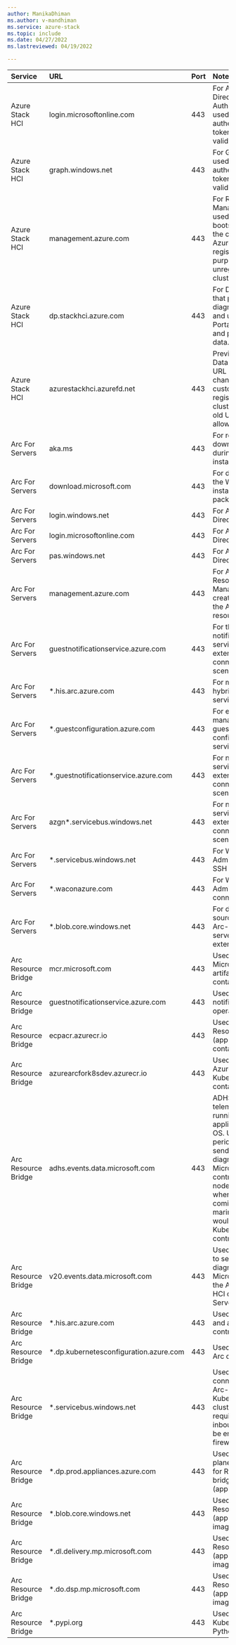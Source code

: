 ```yaml
---
author: ManikaDhiman
ms.author: v-mandhiman
ms.service: azure-stack
ms.topic: include
ms.date: 04/27/2022
ms.lastreviewed: 04/19/2022

---
```



|Service |  URL | Port | Notes |
|   :---|  :---| :---| :---|
| Azure Stack HCI | login.microsoftonline.com  | 443  | For Active Directory Authority and used for authentication, token fetch, and validation.|
| Azure Stack HCI  | graph.windows.net  | 443  | For Graph and used for authentication, token fetch, and validation.   |
| Azure Stack HCI  | management.azure.com  | 443  | For Resource Manager and used during initial bootstrapping of the cluster to Azure for registration purposes and to unregister the cluster. |
| Azure Stack HCI | dp.stackhci.azure.com | 443  | For Dataplane that pushes up diagnostics data and used in the Portal pipeline and pushes billing data.    |
| Azure Stack HCI | azurestackhci.azurefd.net   | 443  | Previous URL for Dataplane. This URL was recently changed, customers who registered their cluster using this old URL must allowlist it as well.  |
| Arc For Servers | aka.ms   | 443  | For resolving the download script during installation.  |
| Arc For Servers | download.microsoft.com  | 443  | For downloading the Windows installation package.   |
| Arc For Servers | login.windows.net  | 443  | For Azure Active Directory     |
| Arc For Servers | login.microsoftonline.com    | 443  | For Azure Active Directory  |
| Arc For Servers | pas.windows.net | 443  | For Azure Active Directory   |
| Arc For Servers | management.azure.com | 443  | For Azure Resource Manager to create or delete the Arc Server resource |
| Arc For Servers | guestnotificationservice.azure.com  | 443  | For the notification service for extension and connectivity scenarios  |
| Arc For Servers | *.his.arc.azure.com  | 443  | For metadata and hybrid identity services |
| Arc For Servers | *.guestconfiguration.azure.com  | 443  | For extension management and guest configuration services  |
| Arc For Servers | *.guestnotificationservice.azure.com   | 443  | For notification service for extension and connectivity scenarios |
| Arc For Servers | azgn*.servicebus.windows.net  | 443  | For notification service for extension and connectivity scenarios  |
| Arc For Servers | *.servicebus.windows.net | 443  | For Windows Admin Center and SSH scenarios |
| Arc For Servers | *.waconazure.com   | 443  | For Windows Admin Center connectivity   |
| Arc For Servers | *.blob.core.windows.net | 443  | For download source for Azure Arc-enabled servers extensions  |
| Arc Resource Bridge | mcr.microsoft.com  | 443  | Used for official Microsoft artifacts such as container images |
| Arc Resource Bridge | guestnotificationservice.azure.com     | 443  | Used for guest notification operations  |
| Arc Resource Bridge | ecpacr.azurecr.io  | 443  | Used to download Resource bridge (appliance) container images    |
| Arc Resource Bridge | azurearcfork8sdev.azurecr.io | 443  | Used to download Azure Arc for Kubernetes container images  |
| Arc Resource Bridge | adhs.events.data.microsoft.com | 443  | ADHS is a telemetry service running inside the appliance/mariner OS. Used periodically to send required diagnostic data to Microsoft from control plane nodes. Used when telemetry is coming off mariner, which would mean any Kubernetes control plane |
| Arc Resource Bridge | v20.events.data.microsoft.com  | 443  | Used periodically to send required diagnostic data to Microsoft from the Azure Stack HCI or Windows Server host  |
| Arc Resource Bridge | *.his.arc.azure.com   | 443  | Used for identity and access control |
| Arc Resource Bridge | *.dp.kubernetesconfiguration.azure.com | 443  | Used for Azure Arc configuration  |
| Arc Resource Bridge | *.servicebus.windows.net               | 443  | Used to securely connect to Azure Arc-enabled Kubernetes clusters without requiring any inbound port to be enabled on the firewall  |
| Arc Resource Bridge | *.dp.prod.appliances.azure.com  | 443  | Used for data plane operations for Resource bridge (appliance)  |
| Arc Resource Bridge | *.blob.core.windows.net | 443  | Used to download Resource bridge (appliance) images  |
| Arc Resource Bridge | *.dl.delivery.mp.microsoft.com | 443  | Used to download Resource bridge (appliance) images   |
| Arc Resource Bridge | *.do.dsp.mp.microsoft.com | 443  | Used to download Resource bridge (appliance) images  |
| Arc Resource Bridge | *.pypi.org  | 443  | Used to validate Kubernetes and Python versions |